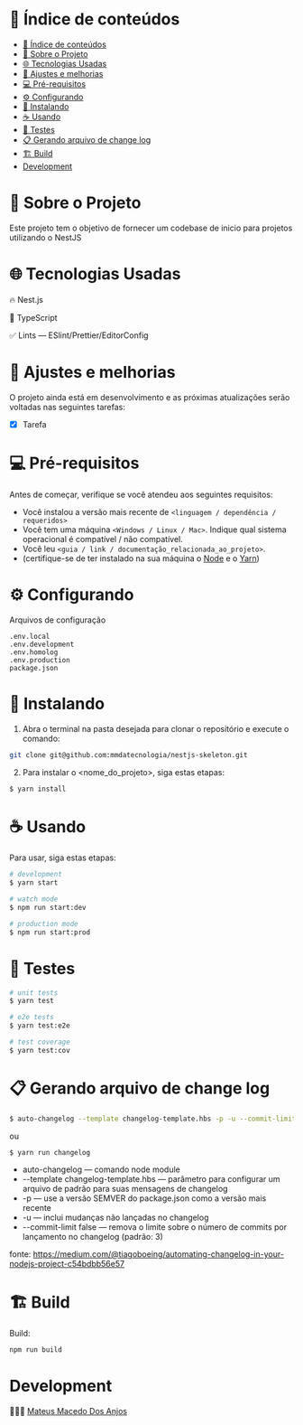 # 📌 Índice de conteúdos

- [📌 Índice de conteúdos](#-índice-de-conteúdos)
- [💬 Sobre o Projeto](#-sobre-o-projeto)
- [🌐 Tecnologias Usadas](#-tecnologias-usadas)
- [🧰 Ajustes e melhorias](#-ajustes-e-melhorias)
- [💻 Pré-requisitos](#-pré-requisitos)
- [⚙️ Configurando](#️-configurando)
- [🚀 Instalando](#-instalando)
- [☕ Usando](#-usando)
- [🧪 Testes](#-testes)
- [📋 Gerando arquivo de change log](#-gerando-arquivo-de-change-log)
- [🏗️ Build](#️-build)
- [Development](#development)

# 💬 Sobre o Projeto

Este projeto tem o objetivo de fornecer um codebase de inicio para projetos utilizando o NestJS

# 🌐 Tecnologias Usadas

🔥 Nest.js

📘 TypeScript

✅ Lints — ESlint/Prettier/EditorConfig

# 🧰 Ajustes e melhorias

O projeto ainda está em desenvolvimento e as próximas atualizações serão voltadas nas seguintes tarefas:

- [x] Tarefa

# 💻 Pré-requisitos

Antes de começar, verifique se você atendeu aos seguintes requisitos:

- Você instalou a versão mais recente de `<linguagem / dependência / requeridos>`
- Você tem uma máquina `<Windows / Linux / Mac>`. Indique qual sistema operacional é compatível / não compatível.
- Você leu `<guia / link / documentação_relacionada_ao_projeto>`.
- (certifique-se de ter instalado na sua máquina o [Node](https://nodejs.org/en/) e o [Yarn](https://yarnpkg.com/))

# ⚙️ Configurando

Arquivos de configuração

```
.env.local
.env.development
.env.homolog
.env.production
package.json
```

# 🚀 Instalando

1. Abra o terminal na pasta desejada para clonar o repositório e execute o comando:

```bash
git clone git@github.com:mmdatecnologia/nestjs-skeleton.git
```

2. Para instalar o <nome_do_projeto>, siga estas etapas:

```bash
$ yarn install
```

# ☕ Usando

Para usar, siga estas etapas:

```bash
# development
$ yarn start

# watch mode
$ npm run start:dev

# production mode
$ npm run start:prod
```

# 🧪 Testes

```bash
# unit tests
$ yarn test

# e2e tests
$ yarn test:e2e

# test coverage
$ yarn test:cov
```

# 📋 Gerando arquivo de change log

```bash
$ auto-changelog --template changelog-template.hbs -p -u --commit-limit false
```

ou

```bash
$ yarn run changelog
```

- auto-changelog — comando node module
- --template changelog-template.hbs — parâmetro para configurar um arquivo de padrão para suas mensagens de changelog
- -p — use a versão SEMVER do package.json como a versão mais recente
- -u — inclui mudanças não lançadas no changelog
- --commit-limit false — remova o limite sobre o número de commits por lançamento no changelog (padrão: 3)

fonte: https://medium.com/@tiagoboeing/automating-changelog-in-your-nodejs-project-c54bdbb56e57

# 🏗️ Build

Build:

```bash
npm run build
```

# Development

🧑🏼‍💻 [Mateus Macedo Dos Anjos](mailto:macedodosanjosmateus@gmail.com)
